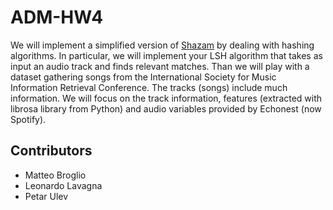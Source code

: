 # ADM-HW4
We will implement a simplified version of [Shazam](https://www.shazam.com) by dealing with hashing algorithms. In particular, we will implement your LSH algorithm that takes as input an audio track and finds relevant matches. Than we will play with a dataset gathering songs from the International Society for Music Information Retrieval Conference. The tracks (songs) include much information. We will focus on the track information, features (extracted with librosa library from Python) and audio variables provided by Echonest (now Spotify).

## Contributors
- Matteo Broglio
- Leonardo Lavagna
- Petar Ulev
